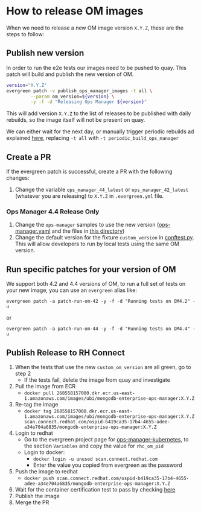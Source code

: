 # How to release OM images

When we need to release a new OM image version `X.Y.Z`, these are the steps to follow:

## Publish new version

In order to run the e2e tests our images need to be pushed to quay.
This patch will build and publish the new version of OM.

```bash
version="X.Y.Z"
evergreen patch -v publish_ops_manager_images -t all \
         --param om_version=${version} \
         -y -f -d "Releasing Ops Manager ${version}"
```

This will add version `X.Y.Z` to the list of releases to be published with daily rebuilds, so the image itself will not be present on quay.

We can either wait for the next day, or manually trigger periodic rebuilds ad explained [here](../../running-manual-periodic-builds.md), replacing `-t all` with `-t periodic_build_ops_manager`

## Create a PR
If the evergreen patch is successful, create a PR with the following changes:

1. Change the variable `ops_manager_44_latest` or `ops_manager_42_latest`
   (whatever you are releasing) to `X.Y.Z` in `.evergreen.yml` file.

### Ops Manager 4.4 Release Only

1. Change the `ops-manager` samples to use the new version ([ops-manager.yaml](../../../deploy/crds/samples/ops-manager.yaml) and the files in [this directory](../../../public/samples/ops-manager))
1. Change the default version for the fixture `custom_version` in [conftest.py](../../../docker/mongodb-enterprise-tests/tests/conftest.py). This will allow developers to run by local tests using the same OM version.

## Run specific patches for your version of OM

We support both 4.2 and 4.4 versions of OM, to run a full set of tests on your
new image, you can use an `evergreen` alias like:

    evergreen patch -a patch-run-om-42 -y -f -d "Running tests on OM4.2" -u

or

    evergreen patch -a patch-run-om-44 -y -f -d "Running tests on OM4.4" -u

## Publish Release to RH Connect

1. When the tests that use the new `custom_om_version` are all green, go to step 2
   * If the tests fail, delete the image from quay and investigate
1. Pull the image from ECR
   * `docker pull 268558157000.dkr.ecr.us-east-1.amazonaws.com/images/ubi/mongodb-enterprise-ops-manager:X.Y.Z`
1. Re-tag the image
   * `docker tag 268558157000.dkr.ecr.us-east-1.amazonaws.com/images/ubi/mongodb-enterprise-ops-manager:X.Y.Z scan.connect.redhat.com/ospid-b419ca35-17b4-4655-adee-a34e704a6835/mongodb-enterprise-ops-manager:X.Y.Z`
1. Login to redhat
   * Go to the evergreen project page for [ops-manager-kubernetes](https://evergreen.mongodb.com/projects##ops-manager-kubernetes), to the section `Variables` and copy the value for `rhc_om_pid`
   * Login to docker:
     * `docker login -u unused scan.connect.redhat.com`
     * Enter the value you copied from evergreen as the password
1. Push the image to redhat
   * `docker push scan.connect.redhat.com/ospid-b419ca35-17b4-4655-adee-a34e704a6835/mongodb-enterprise-ops-manager:X.Y.Z`
1. Wait for the container certification test to pass by checking [here](https://connect.redhat.com/project/2207181/images)
1. Publish the image
1. Merge the PR
